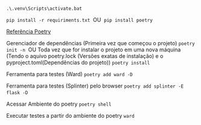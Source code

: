 
```.\.venv\Scripts\activate.bat```&nbsp;

```pip install -r requiriments.txt```&nbsp;
OU&nbsp;
```pip install poetry```&nbsp;

<a href="https://www.facebook.com/isaias.santos.dsouza/" target="_blank">Referência Poetry</a>&nbsp;

Gerenciador de dependências (Primeira vez que começou o projeto)
```poetry init -n```&nbsp;
OU
Toda vez que for instalar o projeto em uma nova máquina (Tendo o aquivo poetry.lock (Versões exatas de instalação) e o pyproject.toml(Dependências do projeto))
```poetry install```

Ferramenta para testes (Ward)
```poetry add ward -D```&nbsp;

Ferramenta para testes (Splinter) pelo browser
```poetry add splinter -E flask -D```&nbsp;

Acessar Ambiente do poetry
```poetry shell```&nbsp;

Executar testes a partir do ambiente do poetry
```ward```&nbsp;

